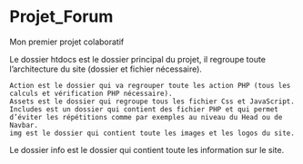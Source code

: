 # Projet_Forum
Mon premier projet colaboratif

Le dossier htdocs est le dossier principal du projet, il regroupe toute l’architecture du site (dossier et fichier nécessaire).

    Action est le dossier qui va regrouper toute les action PHP (tous les calculs et vérification PHP nécessaire).
    Assets est le dossier qui regroupe tous les fichier Css et JavaScript.
    Includes est un dossier qui contient des fichier PHP et qui permet d’éviter les répétitions comme par exemples au niveau du Head ou de Navbar.
    img est le dossier qui contient toute les images et les logos du site.

Le dossier info est le dossier qui contient toute les information sur le site.